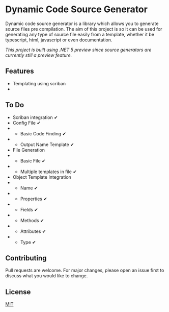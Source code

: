 # Dynamic Code Source Generator

Dynamic code source generator is a library which allows you to generate source files pre compilation. The aim of this project is so it can be used for generating any type of source file easily from a template, whether it be typescript, html, javascript or even documentation.

*This project is built using .NET 5 preview since source generators are currently still a preview feature.*

## Features

- Templating using scriban
- 

## To Do

- Scriban integration ✔
- Config File ✔
- - Basic Code Finding ✔
- - Output Name Template ✔
- File Generation
- - Basic File ✔
- - Multiple templates in file ✔
- Object Template Integration
- - Name ✔
- - Properties ✔
- - Fields ✔
- - Methods ✔
- - Attributes  ✔
- - Type ✔


## Contributing
Pull requests are welcome. For major changes, please open an issue first to discuss what you would like to change.

## License
[MIT](https://choosealicense.com/licenses/mit/)
